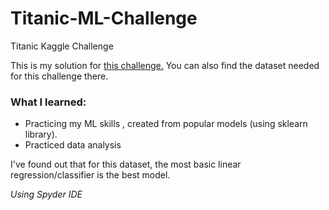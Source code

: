 # Titanic-ML-Challenge
Titanic Kaggle Challenge

This is my solution for [this challenge.](https://www.kaggle.com/c/titanic/overview)
You can also find the dataset needed for this challenge there.

### What I learned:
* Practicing my ML skills , created from popular models (using sklearn library).
* Practiced data analysis

I've found out that for this dataset, the most basic linear regression/classifier is the best model.

_Using Spyder IDE_
